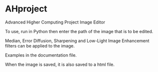 # AHproject
Advanced Higher Computing Project
Image Editor

To use, run in Python then enter the path of the image that is to be edited.

Median, Error Diffusion, Sharpening and Low-Light Image Enhancement filters can be applied to the image.

Examples in the documentation file.

When the image is saved, it is also saved to a html file.
